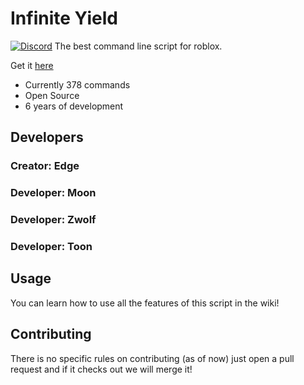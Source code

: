 # Infinite Yield 
[![Discord](https://media.discordapp.net/attachments/338403017894395905/668536741942263808/Discord-Logo-Color.png)](https://discord.gg/78ZuWSq)
The best command line script for roblox.

Get it [here](https://github.com/EdgeIY/infiniteyield/wiki)

 - Currently 378 commands
 - Open Source
 - 6 years of development

## Developers
### Creator: Edge

### Developer: Moon
### Developer: Zwolf
### Developer: Toon


## Usage
You can learn how to use all the features of this script in the wiki!

## Contributing
There is no specific rules on contributing (as of now) just open a pull request and if it checks out we will merge it!
